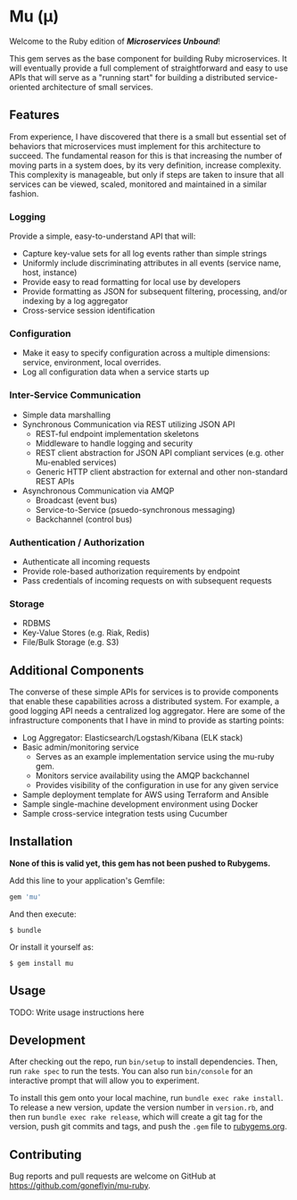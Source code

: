 # Mu (µ)

Welcome to the Ruby edition of ___Microservices Unbound___!

This gem serves as the base component for building Ruby microservices. It will eventually provide a full
complement of straightforward and easy to use APIs that will serve as a "running start" for building a distributed
service-oriented architecture of small services.

## Features

From experience, I have discovered that there is a small but essential set of behaviors that microservices must
implement for this architecture to succeed. The fundamental reason for this is that increasing the number of moving
parts in a system does, by its very definition, increase complexity. This complexity is manageable, but only if steps
are taken to insure that all services can be viewed, scaled, monitored and maintained in a similar fashion.

### Logging

Provide a simple, easy-to-understand API that will:

  * Capture key-value sets for all log events rather than simple strings
  * Uniformly include discriminating attributes in all events (service name, host, instance)
  * Provide easy to read formatting for local use by developers
  * Provide formatting as JSON for subsequent filtering, processing, and/or indexing by a log aggregator
  * Cross-service session identification

### Configuration

  * Make it easy to specify configuration across a multiple dimensions: service, environment, local overrides.
  * Log all configuration data when a service starts up

### Inter-Service Communication

  * Simple data marshalling
  * Synchronous Communication via REST utilizing JSON API
    * REST-ful endpoint implementation skeletons
    * Middleware to handle logging and security
    * REST client abstraction for JSON API compliant services (e.g. other Mu-enabled services)
    * Generic HTTP client abstraction for external and other non-standard REST APIs
  * Asynchronous Communication via AMQP
    * Broadcast (event bus)
    * Service-to-Service (psuedo-synchronous messaging)
    * Backchannel (control bus)

### Authentication / Authorization

  * Authenticate all incoming requests
  * Provide role-based authorization requirements by endpoint
  * Pass credentials of incoming requests on with subsequent requests

### Storage

  * RDBMS
  * Key-Value Stores (e.g. Riak, Redis)
  * File/Bulk Storage (e.g. S3)

## Additional Components

The converse of these simple APIs for services is to provide components that enable these capabilities across a
 distributed system. For example, a good logging API needs a centralized log aggregator. Here are some of the
 infrastructure components that I have in mind to provide as starting points:

  * Log Aggregator: Elasticsearch/Logstash/Kibana (ELK stack)
  * Basic admin/monitoring service
    * Serves as an example implementation service using the mu-ruby gem.
    * Monitors service availability using the AMQP backchannel
    * Provides visibility of the configuration in use for any given service
  * Sample deployment template for AWS using Terraform and Ansible
  * Sample single-machine development environment using Docker
  * Sample cross-service integration tests using Cucumber




## Installation

**None of this is valid yet, this gem has not been pushed to Rubygems.**

Add this line to your application's Gemfile:

```ruby
gem 'mu'
```

And then execute:

    $ bundle

Or install it yourself as:

    $ gem install mu

## Usage

TODO: Write usage instructions here

## Development

After checking out the repo, run `bin/setup` to install dependencies. Then, run `rake spec` to run the tests. You can also run `bin/console` for an interactive prompt that will allow you to experiment.

To install this gem onto your local machine, run `bundle exec rake install`. To release a new version, update the version number in `version.rb`, and then run `bundle exec rake release`, which will create a git tag for the version, push git commits and tags, and push the `.gem` file to [rubygems.org](https://rubygems.org).

## Contributing

Bug reports and pull requests are welcome on GitHub at https://github.com/goneflyin/mu-ruby.
